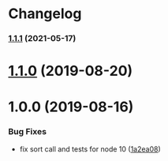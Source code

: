 # Changelog

### [1.1.1](https://github.com/mljs/fcnnls/compare/v1.1.0...v1.1.1) (2021-05-17)

# [1.1.0](https://github.com/mljs/fcnnls/compare/v1.0.0...v1.1.0) (2019-08-20)



# 1.0.0 (2019-08-16)


### Bug Fixes

* fix sort call and tests for node 10 ([1a2ea08](https://github.com/mljs/fcnnls/commit/1a2ea08))



